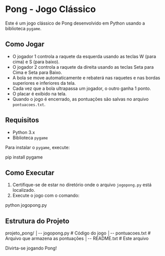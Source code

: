 # Pong - Jogo Clássico

Este é um jogo clássico de Pong desenvolvido em Python usando a biblioteca `pygame`.

## Como Jogar

- O jogador 1 controla a raquete da esquerda usando as teclas W (para cima) e S (para baixo).
- O jogador 2 controla a raquete da direita usando as teclas Seta para Cima e Seta para Baixo.
- A bola se move automaticamente e rebaterá nas raquetes e nas bordas superiores e inferiores da tela.
- Cada vez que a bola ultrapassa um jogador, o outro ganha 1 ponto.
- O placar é exibido na tela.
- Quando o jogo é encerrado, as pontuações são salvas no arquivo `pontuacoes.txt`.

## Requisitos

- Python 3.x
- Biblioteca `pygame`

Para instalar o `pygame`, execute:

pip install pygame


## Como Executar

1. Certifique-se de estar no diretório onde o arquivo `jogopong.py` está localizado.
2. Execute o jogo com o comando:

python jogopong.py


## Estrutura do Projeto

projeto_pong/
│-- jogopong.py        # Código do jogo
│-- pontuacoes.txt     # Arquivo que armazena as pontuações
│-- README.txt         # Este arquivo


Divirta-se jogando Pong!

